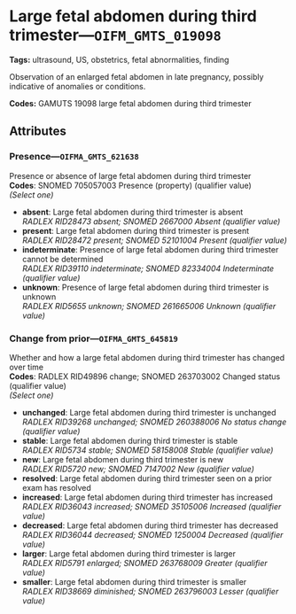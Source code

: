 # Large fetal abdomen during third trimester—`OIFM_GMTS_019098`

**Tags:** ultrasound, US, obstetrics, fetal abnormalities, finding

Observation of an enlarged fetal abdomen in late pregnancy, possibly indicative of anomalies or conditions.

**Codes:** GAMUTS 19098 large fetal abdomen during third trimester

## Attributes

### Presence—`OIFMA_GMTS_621638`

Presence or absence of large fetal abdomen during third trimester  
**Codes**: SNOMED 705057003 Presence (property) (qualifier value)  
*(Select one)*

- **absent**: Large fetal abdomen during third trimester is absent  
_RADLEX RID28473 absent; SNOMED 2667000 Absent (qualifier value)_
- **present**: Large fetal abdomen during third trimester is present  
_RADLEX RID28472 present; SNOMED 52101004 Present (qualifier value)_
- **indeterminate**: Presence of large fetal abdomen during third trimester cannot be determined  
_RADLEX RID39110 indeterminate; SNOMED 82334004 Indeterminate (qualifier value)_
- **unknown**: Presence of large fetal abdomen during third trimester is unknown  
_RADLEX RID5655 unknown; SNOMED 261665006 Unknown (qualifier value)_

### Change from prior—`OIFMA_GMTS_645819`

Whether and how a large fetal abdomen during third trimester has changed over time  
**Codes**: RADLEX RID49896 change; SNOMED 263703002 Changed status (qualifier value)  
*(Select one)*

- **unchanged**: Large fetal abdomen during third trimester is unchanged  
_RADLEX RID39268 unchanged; SNOMED 260388006 No status change (qualifier value)_
- **stable**: Large fetal abdomen during third trimester is stable  
_RADLEX RID5734 stable; SNOMED 58158008 Stable (qualifier value)_
- **new**: Large fetal abdomen during third trimester is new  
_RADLEX RID5720 new; SNOMED 7147002 New (qualifier value)_
- **resolved**: Large fetal abdomen during third trimester seen on a prior exam has resolved  
- **increased**: Large fetal abdomen during third trimester has increased  
_RADLEX RID36043 increased; SNOMED 35105006 Increased (qualifier value)_
- **decreased**: Large fetal abdomen during third trimester has decreased  
_RADLEX RID36044 decreased; SNOMED 1250004 Decreased (qualifier value)_
- **larger**: Large fetal abdomen during third trimester is larger  
_RADLEX RID5791 enlarged; SNOMED 263768009 Greater (qualifier value)_
- **smaller**: Large fetal abdomen during third trimester is smaller  
_RADLEX RID38669 diminished; SNOMED 263796003 Lesser (qualifier value)_